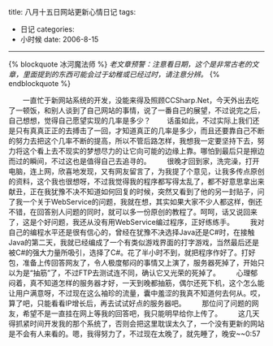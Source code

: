 title: 八月十五日网站更新心情日记
tags:
- 日记
categories:
- 小时候
date: 2006-8-15
---

{% blockquote 冰河魔法师 %}
*老文章预警：注意看日期，这个是非常古老的文章，里面提到的东西可能会过于幼稚或已经过时，请注意分辨。*
{% endblockquote %}

　　一直忙于新网站系统的开发，没能来得及照顾CCSharp.Net，今天外出去吃了一顿饭，和别人谈到了自己网站的事情，说了一番自己的展望，不过说完之后，自己想想，觉得自己愿望实现的几率是多少？
　　话虽如此，不过实际上我们还是只有真真正正的去搏击了一回，才知道真正的几率是多少，而且还要靠自己不断的努力去把这个几率不断的提高，所以不管后路怎样，我想我一定要坚持下去，努力将这个看上去不现实的梦想尽力的让它向可能的边缘上靠。哪怕到最后只是擦边而过的瞬间，不过这也是值得自己去追寻的。
　　很晚才回到家，洗完澡，打开电脑，连上网，欣喜地发现，又有网友留言了，为我提了个意见，让我多传点原创的资料，这个我也很想呀，不过我觉得我的程序都写得太乱了，都不好意思拿出来献丑，正在我犹豫不决不知道如何回复的时候，突然又看到了他的另一封贴子，问了我一个关于WebService的问题，我就在想，其实如果大家不少人都这样，倒还不错，在回答别人问题的同时，就可以多一份原创的教程了。呵呵，话又说回来了，这是个好问题，我还从没有用WebService编过程序，正好练练手。
　　我对自己的编程水平还是很有信心的，曾经在犹豫不决选择Java还是C#时，在接触Java的第二天，我就已经编成了一个有类似游戏界面的打字游戏，当然最后还是被C#的强大力量所吸引，选择了C#。花了半小时不到，就把程序作好了。打好包，准备上传回答网友了，令人极度郁闷的事情又上演了，服务器死掉了，开始只以为是“抽筋”了，不过FTP去测试连不同，确认它又光荣的死掉了。
　　心理郁闷着，真不知道怎样的服务器才好，一天到晚都抽筋，偶尔还死下机，这个怎么能让用户满意呀，不过现在这么袖珍的流量，囊中羞涩的我真不知道何去何从。哎，算了吧，只能看看IP增长后，再去试试好点的服务器吧。
　　那位问了问题的网友，希望不是一直挂在网上等我的回答吧，我只能明早给你上传了。
　　这几天得抓紧时间开发我的那个系统了，否则会把这里耽误太久了，一个没有更新的网站是不会有人来看的。嗯，我得努力了，不过现在太晚了，就先睡了，晚安~~0:57

